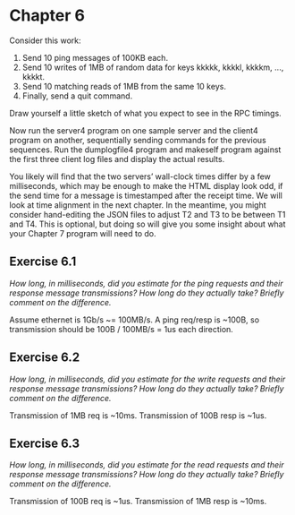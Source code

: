 # Chapter 6

Consider this work:
1. Send 10 ping messages of 100KB each.
2. Send 10 writes of 1MB of random data for keys kkkkk, kkkkl, kkkkm, ...,
   kkkkt.
3. Send 10 matching reads of 1MB from the same 10 keys.
4. Finally, send a quit command.

Draw yourself a little sketch of what you expect to see in the RPC timings.

Now run the server4 program on one sample server and the client4 program on
another, sequentially sending commands for the previous sequences. Run the
dumplogfile4 program and makeself program against the first three client log
files and display the actual results.

You likely will find that the two servers’ wall-clock times differ by a few
milliseconds, which may be enough to make the HTML display look odd, if the
send time for a message is timestamped after the receipt time. We will look at
time alignment in the next chapter. In the meantime, you might consider
hand-editing the JSON files to adjust T2 and T3 to be between T1 and T4. This
is optional, but doing so will give you some insight about what your Chapter 7
program will need to do.

## Exercise 6.1
*How long, in milliseconds, did you estimate for the ping requests and their
response message transmissions? How long do they actually take? Briefly comment
on the difference.*

Assume ethernet is 1Gb/s ~= 100MB/s. A ping req/resp is ~100B, so transmission should be
100B / 100MB/s = 1us each direction.

## Exercise 6.2
*How long, in milliseconds, did you estimate for the write requests and their
response message transmissions? How long do they actually take? Briefly comment
on the difference.*

Transmission of 1MB req is ~10ms.
Transmission of 100B resp is ~1us.

## Exercise 6.3
*How long, in milliseconds, did you estimate for the read requests and their
response message transmissions? How long do they actually take? Briefly comment
on the difference.*

Transmission of 100B req is ~1us.
Transmission of 1MB resp is ~10ms.

